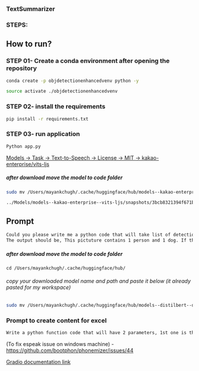 ### TextSummarizer

### STEPS:
## How to run? 
### STEP 01- Create a conda environment after opening the repository
```bash
conda create -p objdetectionenhancedvenv python -y
```

```bash
source activate ./objdetectionenhancedvenv
```

### STEP 02- install the requirements
```bash
pip install -r requirements.txt
```

### STEP 03- run application
```bash
Python app.py
```

[Models -> Task -> Text-to-Speech -> License -> MIT -> kakao-enterprise/vits-ljs ](https://huggingface.co/kakao-enterprise/vits-ljs)

##### after download move the model to code folder
```bash 
sudo mv /Users/mayankchugh/.cache/huggingface/hub/models--kakao-enterprise--vits-ljs/ /Users/mayankchugh/gitRepos/mayankchugh.learning/HuggingFace-ML-GenerativeAI-Gradio-Streamlit-Apps/Models/models--kakao-enterprise--vits-ljs
```
```bash
../Models/models--kakao-enterprise--vits-ljs/snapshots/3bcb8321394f671bd948ebf0d086d694dda95464
```
## Prompt
```bash
Could you please write me a python code that will take list of detection object as an input and it will give the response that will include all the objects (labels) provided in the input. For example if the input is like this: [{'score': 0.9996405839920044, 'label': 'person', 'box': {'xmin': 435, 'ymin': 282, 'xmax': 636, 'ymax': 927}}, {'score': 0.9995879530906677, 'label': 'dog', 'box': {'xmin': 570, 'ymin': 694, 'xmax': 833, 'ymax': 946}}]
The output should be, This pictuture contains 1 person and 1 dog. If there are multiple objects, do not add 'and' between every objects but 'and' should be at the end only
```

##### after download move the model to code folder
```
cd /Users/mayankchugh/.cache/huggingface/hub/
```
###### copy your downloaded model name and path and paste it below (it already pasted for my workspace)
```bash 
sudo mv /Users/mayankchugh/.cache/huggingface/hub/models--distilbert--distilbert-base-uncased-finetuned-sst-2-english /Users/mayankchugh/gitRepos/mayankchugh.learning/HuggingFace-ML-GenerativeAI-Gradio-Streamlit-Apps/Models/models--distilbert--distilbert-base-uncased-finetuned-sst-2-english
```


### Prompt to create content for excel
```bash
Write a python function code that will have 2 parameters, 1st one is the PIL image and second one is the object that contains the result. I have reveived from object detector model ([{'score': 0.7236634492874146, 'label': 'cat', 'box': {'xmin': 207, 'ymin': 229, 'xmax': 295, 'ymax': 344}}, {'score': 0.9842180013656616, 'label': 'cat', 'box': {'xmin': 208, 'ymin': 192, 'xmax': 296, 'ymax': 343}}, {'score': 0.99882572889328, 'label': 'dog', 'box': {'xmin': 314, 'ymin': 156, 'xmax': 462, 'ymax': 350}}]). the output should be the PIL image with all the objected highlighted with boundry.
```

(To fix espeak issue on windows machine) - https://github.com/bootphon/phonemizer/issues/44


[Gradio documentation link](https://www.gradio.app/docs/gradio/file)